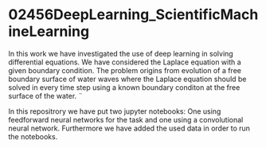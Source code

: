 # 02456DeepLearning_ScientificMachineLearning
In this work we have investigated the use of deep learning in solving differential equations. We have considered the Laplace equation with a given boundary condition. 
The problem origins from evolution of a free boundary surface of water waves where the Laplace equation should be solved in every time step using a known boundary conditon at the free surface of the water. ¨

In this repositrory we have put two jupyter notebooks: One using feedforward neural networks for the task and one using a convolutional neural network. 
Furthermore we have added the used data in order to run the notebooks.
